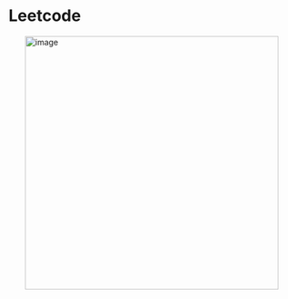 # Leetcode
<div style="display: flex; justify-content: center;">
  <img style="max-width: 100%; height: auto;" width="446" alt="image" src="https://github.com/prbln/Leetcode/assets/54107438/2a86123e-74cd-4277-8999-66d38c8031e1">
</div>
